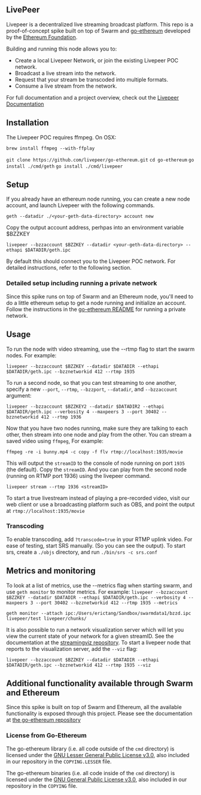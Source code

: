 ## LivePeer

Livepeer is a decentralized live streaming broadcast platform. This
repo is a proof-of-concept spike built on top of Swarm and 
[go-ethereum](https://github.com/ethereum/go-ethereum) developed by
the [Ethereum Foundation](http://ethereum.org).

Building and running this node allows you to:

* Create a local Livepeer Network, or join the existing Livepeer POC
network.
* Broadcast a live stream into the network.
* Request that your stream be transcoded into multiple formats.
* Consume a live stream from the network.

For full documentation and a project overview, check out the
[Livepeer Documentation](https://github.com/livepeer/wiki/wiki)

## Installation

The Livepeer POC requires ffmpeg. On OSX:

`brew install ffmpeg --with-ffplay`

`git clone https://github.com/livepeer/go-ethereum.git`
`cd go-ethereum`
`go install ./cmd/geth`
`go install ./cmd/livepeer`

## Setup

If you already have an ethereum node running, you can create a new
node account, and launch Livepeer with the following commands.

`geth --datadir ./<your-geth-data-directory> account new`

Copy the output account address, perhpas into an environment variable $BZZKEY

`livepeer --bzzaccount $BZZKEY --datadir <your-geth-data-directory> --ethapi $DATADIR/geth.ipc`

By default this should connect you to the Livepeer POC network. For
detailed instructions, refer to the following section.

### Detailed setup including running a private network

Since this spike runs on top of Swarm and an Ethereum node, you'll
need to do a little ethereum setup to get a node running and
initialize an account. Follow the instructions in the
[go-ethereum README](http://github.com/ethereum/go-ethereum) for
running a private network.

## Usage

To run the node with video streaming, use the --rtmp flag to start the swarm nodes.  For example:

`livepeer --bzzaccount $BZZKEY --datadir $DATADIR --ethapi $DATADIR/geth.ipc --bzznetworkid 412 --rtmp 1935`

To run a second node, so that you can test streaming to one another,
specify a new `--port`, `--rtmp`, `--bzzport`, `--datadir`, and `--bzzaccount` argument:

`livepeer --bzzaccount $BZZKEY2 --datadir $DATADIR2 --ethapi $DATADIR/geth.ipc --verbosity 4 --maxpeers 3 --port 30402 --bzznetworkid 412 --rtmp 1936`

Now that you have two nodes running, make sure they are talking to
each other, then stream into one node and play from the other.  You
can stream a saved video using `ffmpeg`, For example:

`ffmpeg -re -i bunny.mp4 -c copy -f flv rtmp://localhost:1935/movie`

This will output the `streamID` to the console of node running on port
`1935` (the default). Copy the `streamID`. And you can play from the
second node (running on RTMP port 1936) using the livepeer command.

`livepeer stream --rtmp 1936 <streamID>`

To start a true livestream instead of playing a pre-recorded video, visit our web client or use a broadcasting
platform such as OBS, and point the output at `rtmp://localhost:1935/movie`

### Transcoding

To enable transcoding, add `?transcode=true` in your RTMP uplink video.  For ease of testing, start SRS manually.  (So you can
see the output).  To start srs, create a `./objs` directory, and run `./bin/srs -c srs.conf`

## Metrics and monitoring

To look at a list of metrics, use the --metrics flag when starting swarm, and use `geth monitor` to monitor metrics.  For example:
`livepeer --bzzaccount $BZZKEY --datadir $DATADIR --ethapi $DATADIR/geth.ipc --verbosity 4 --maxpeers 3 --port 30402 --bzznetworkid 412 --rtmp 1935 --metrics`

`geth monitor --attach ipc:/Users/erictang/Sandbox/swarmdata1/bzzd.ipc
livepeer/test livepeer/chunks/`

It is also possible to run a network visualization server which will
let you view the current state of your network for a given
streamID. See the documentation at the
[streamingviz repository](https://github.com/livepeer/streamingviz). To
start a livepeer node that reports to the visualization server, add
the `--viz` flag:


`livepeer --bzzaccount $BZZKEY --datadir $DATADIR --ethapi $DATADIR/geth.ipc --bzznetworkid 412 --rtmp 1935 --viz`

## Additional functionality available through Swarm and Ethereum

Since this spike is built on top of Swarm and Ethereum, all the
available functionality is exposed through this project. Please see
the documentation at [the go-ethereum repository](http://github.com/ethereum/go-ethereum)

### License from Go-Ethereum

The go-ethereum library (i.e. all code outside of the `cmd` directory) is licensed under the
[GNU Lesser General Public License v3.0](https://www.gnu.org/licenses/lgpl-3.0.en.html), also
included in our repository in the `COPYING.LESSER` file.

The go-ethereum binaries (i.e. all code inside of the `cmd` directory) is licensed under the
[GNU General Public License v3.0](https://www.gnu.org/licenses/gpl-3.0.en.html), also included
in our repository in the `COPYING` file.

